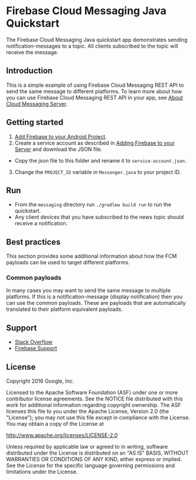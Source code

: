 Firebase Cloud Messaging Java Quickstart
========================================

The Firebase Cloud Messaging Java quickstart app demonstrates sending
notification-messages to a topic. All clients subscribed to the topic
will receive the message.

Introduction
------------

This is a simple example of using Firebase Cloud Messaging REST API to send
the same message to different platforms. To learn more about how you can use
Firebase Cloud Messaging REST API in your app, see [About Cloud Messaging Server](https://firebase.google.com/docs/cloud-messaging/server/).

Getting started
---------------

1. [Add Firebase to your Android Project](https://firebase.google.com/docs/android/setup).
2. Create a service account as described in [Adding Firebase to your Server](https://firebase.google.com/docs/admin/setup) and download the JSON file.
  - Copy the json file to this folder and rename it to `service-account.json`.
3. Change the `PROJECT_ID` variable in `Messenger.java` to your project ID.

Run
---
- From the `messaging` directory run `./gradlew build run` to run the quickstart.
- Any client devices that you have subscribed to the news topic should receive
  a notification.

Best practices
--------------
This section provides some additional information about how the FCM payloads can
be used to target different platforms.

### Common payloads ###

In many cases you may want to send the same message to multiple platforms. If
this is a notification-message (display notification) then you can use the
common payloads. These are payloads that are automatically translated to their
platform equivalent payloads.

Support
-------

- [Stack Overflow](https://stackoverflow.com/questions/tagged/firebase-cloud-messaging)
- [Firebase Support](https://firebase.google.com/support/)

License
-------

Copyright 2016 Google, Inc.

Licensed to the Apache Software Foundation (ASF) under one or more contributor
license agreements.  See the NOTICE file distributed with this work for
additional information regarding copyright ownership.  The ASF licenses this
file to you under the Apache License, Version 2.0 (the "License"); you may not
use this file except in compliance with the License.  You may obtain a copy of
the License at

  http://www.apache.org/licenses/LICENSE-2.0

Unless required by applicable law or agreed to in writing, software
distributed under the License is distributed on an "AS IS" BASIS, WITHOUT
WARRANTIES OR CONDITIONS OF ANY KIND, either express or implied.  See the
License for the specific language governing permissions and limitations under
the License.
